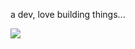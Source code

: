 a dev, love building things...

![](http://github-profile-summary-cards.vercel.app/api/cards/profile-details?username=hiarun01&theme=algolia)
